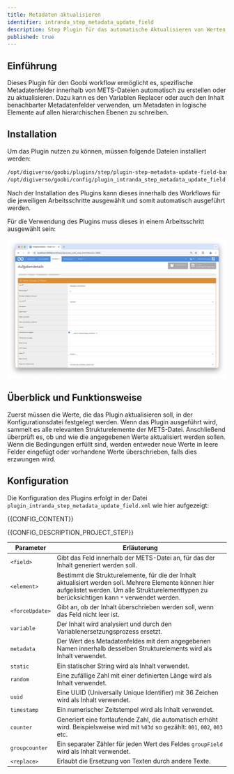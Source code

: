 ```yaml
---
title: Metadaten aktualisieren
identifier: intranda_step_metadata_update_field
description: Step Plugin für das automatische Aktualisieren von Werten innerhalb von METS-Dateien
published: true
---
```


## Einführung
Dieses Plugin für den Goobi workflow ermöglicht es, spezifische Metadatenfelder innerhalb von METS-Dateien automatisch zu erstellen oder zu aktualisieren. Dazu kann es den Variablen Replacer oder auch den Inhalt benachbarter Metadatenfelder verwenden, um Metadaten in logische Elemente auf allen hierarchischen Ebenen zu schreiben.

## Installation
Um das Plugin nutzen zu können, müssen folgende Dateien installiert werden:

```bash
/opt/digiverso/goobi/plugins/step/plugin-step-metadata-update-field-base.jar
/opt/digiverso/goobi/config/plugin_intranda_step_metadata_update_field.xml
```

Nach der Installation des Plugins kann dieses innerhalb des Workflows für die jeweiligen Arbeitsschritte ausgewählt und somit automatisch ausgeführt werden. 

Für die Verwendung des Plugins muss dieses in einem Arbeitsschritt ausgewählt sein:

![Konfiguration des Arbeitsschritts für die Nutzung des Plugins](screen1_de.png)


## Überblick und Funktionsweise
Zuerst müssen die Werte, die das Plugin aktualisieren soll, in der Konfigurationsdatei festgelegt werden. Wenn das Plugin ausgeführt wird, sammelt es alle relevanten Strukturelemente der METS-Datei. Anschließend überprüft es, ob und wie die angegebenen Werte aktualisiert werden sollen. Wenn die Bedingungen erfüllt sind, werden entweder neue Werte in leere Felder eingefügt oder vorhandene Werte überschrieben, falls dies erzwungen wird.

## Konfiguration
Die Konfiguration des Plugins erfolgt in der Datei `plugin_intranda_step_metadata_update_field.xml` wie hier aufgezeigt:

{{CONFIG_CONTENT}}

{{CONFIG_DESCRIPTION_PROJECT_STEP}}

Parameter               | Erläuterung
------------------------|------------------------------------
`<field>`      | Gibt das Feld innerhalb der METS-Datei an, für das der Inhalt generiert werden soll. |
`<element>`    | Bestimmt die Strukturelemente, für die der Inhalt aktualisiert werden soll. Mehrere Elemente können hier aufgelistet werden. Um alle Strukturelementtypen zu berücksichtigen kann `*` verwendet werden. |
`<forceUpdate>`| Gibt an, ob der Inhalt überschrieben werden soll, wenn das Feld nicht leer ist. |
`variable`     | Der Inhalt wird analysiert und durch den Variablenersetzungsprozess ersetzt. |
`metadata`     | Der Wert des Metadatenfeldes mit dem angegebenen Namen innerhalb desselben Strukturelements wird als Inhalt verwendet. |
`static`       | Ein statischer String wird als Inhalt verwendet. |
`random`       | Eine zufällige Zahl mit einer definierten Länge wird als Inhalt verwendet. |
`uuid`         | Eine UUID (Universally Unique Identifier) mit 36 Zeichen wird als Inhalt verwendet. |
`timestamp`    | Ein numerischer Zeitstempel wird als Inhalt verwendet. |
`counter`      | Generiert eine fortlaufende Zahl, die automatisch erhöht wird. Beispielsweise wird mit `%03d` so gezählt: `001`, `002`, `003` etc. |
`groupcounter` | Ein separater Zähler für jeden Wert des Feldes `groupField` wird als Inhalt verwendet. |
`<replace>`    | Erlaubt die Ersetzung von Texten durch andere Texte. |